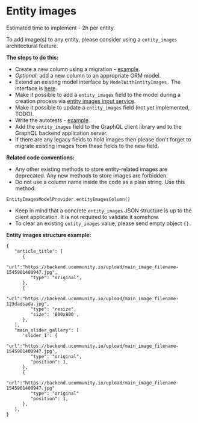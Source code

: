 # Entity images

Estimated time to implement - 2h per entity.

To add image(s) to any entity, please consider using a `entity_images` architectural feature.

**The steps to do this:**
* Create a new column using a migration - [example](../../migrations_knex_monolith/20190405081637-alter-comments-add-entity-images.js).
* *Optional:* add a new column to an appropriate ORM model.
* Extend an existing model interface by `ModelWithEntityImages.` The interface is [here](../../lib/entity-images/interfaces/model-interfaces.ts).
* Make it possible to add a `entity_images` field to the model during a creation process via [entity images input service](../../lib/entity-images/service/entity-image-input-service.ts).
* Make it possible to update a `entity_images` field (not yet implemented, TODO).
* Write the autotests - [example](../../test/integration/comments/comments-entity-images.test.ts).
* Add the `entity_images` field to the GraphQL client library and to the GraphQL backend application server.
* If there are any legacy fields to hold images then please don't forget to migrate existing images from these fields to the new field.

**Related code conventions:**
* Any other existing methods to store entity-related images are deprecated. Any new methods to store images are forbidden.
* Do not use a column name inside the code as a plain string. Use this method:
```
EntityImagesModelProvider.entityImagesColumn()
```
* Keep in mind that a concrete `entity_images` JSON structure is up to the client application.
It is not required to validate it somehow.
* To clear an existing `entity_images` value, please send empty object `{}.`

**Entity images structure example:**
```
{
   "article_title": [
      {
         "url":"https://backend.ucommunity.io/upload/main_image_filename-1545901400947.jpg",
         "type": "original",
      },
      {
         "url":"https://backend.ucommunity.io/upload/main_image_filename-123dadsada.jpg",
         "type": "resize",
         "size": '800x800',
      },
   ],
   "main_slider_gallery": [
      'slider_1': {
         "url":"https://backend.ucommunity.io/upload/main_image_filename-1545901400947.jpg",
         "type": "original",
         "position": 1,
      },
      {
         "url":"https://backend.ucommunity.io/upload/main_image_filename-1545901400947.jpg"
         "type": "original"
         "position": 1,
      },
   ],
}
```

